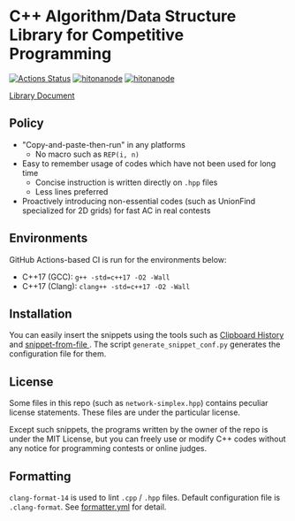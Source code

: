 # C++ Algorithm/Data Structure Library for Competitive Programming

[![Actions Status](https://github.com/rsm9/cplib-cpp/workflows/verify/badge.svg)](https://github.com/rsm9/cplib-cpp/actions)
[![hitonanode](https://img.shields.io/endpoint?url=https%3A%2F%2Fatcoder-badges.now.sh%2Fapi%2Fatcoder%2Fjson%2Fhitonanode)](https://atcoder.jp/users/hitonanode)
[![hitonanode](https://img.shields.io/endpoint?url=https%3A%2F%2Fatcoder-badges.now.sh%2Fapi%2Fcodeforces%2Fjson%2Fhitonanode)](https://codeforces.com/profile/hitonanode)

[Library Document](https://hitonanode.github.io/cplib-cpp/)

## Policy

- "Copy-and-paste-then-run" in any platforms
  - No macro such as `REP(i, n)`
- Easy to remember usage of codes which have not been used for long time
  - Concise instruction is written directly on `.hpp` files
  - Less lines preferred
- Proactively introducing non-essential codes (such as UnionFind specialized for 2D grids) for fast AC in real contests

## Environments

GitHub Actions-based CI is run for the environments below:

- C++17 (GCC): `g++ -std=c++17 -O2 -Wall`
- C++17 (Clang): `clang++ -std=c++17 -O2 -Wall`

## Installation

You can easily insert the snippets using the tools such as [Clipboard History](https://blank-note.sakura.ne.jp/topics/clipboard_history.html) and [snippet-from-file
](https://marketplace.visualstudio.com/items?itemName=morioprog.snippet-from-file). The script `generate_snippet_conf.py` generates the configuration file for them.

## License

Some files in this repo (such as `network-simplex.hpp`) contains peculiar license statements. These files are under the particular license.

Except such snippets, the programs written by the owner of the repo is under the MIT License, but you can freely use or modify C++ codes without any notice for programming contests or online judges.

## Formatting

`clang-format-14` is used to lint `.cpp` / `.hpp` files. Default configuration file is `.clang-format`. See [formatter.yml](.github/workflows/formatter.yml) for detail.
